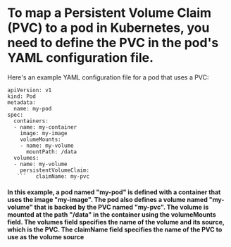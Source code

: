 # To map a Persistent Volume Claim (PVC) to a pod in Kubernetes, you need to define the PVC in the pod's YAML configuration file. 

Here's an example YAML configuration file for a pod that uses a PVC:

```
apiVersion: v1
kind: Pod
metadata:
  name: my-pod
spec:
  containers:
  - name: my-container
    image: my-image
    volumeMounts:
    - name: my-volume
      mountPath: /data
  volumes:
  - name: my-volume
    persistentVolumeClaim:
   ```   claimName: my-pvc
```

#### In this example, a pod named "my-pod" is defined with a container that uses the image "my-image". The pod also defines a volume named "my-volume" that is backed by the PVC named "my-pvc". The volume is mounted at the path "/data" in the container using the volumeMounts field. The volumes field specifies the name of the volume and its source, which is the PVC. The claimName field specifies the name of the PVC to use as the volume source
